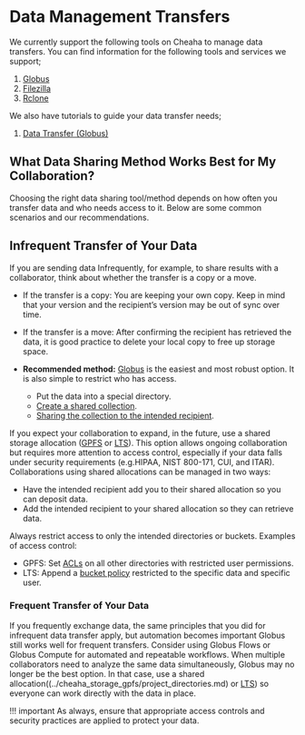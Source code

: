 # Data Management Transfers

We currently support the following tools on Cheaha to manage data transfers. You can find information for the following tools and services we support;

1. [Globus](./globus.md)
1. [Filezilla](./filezilla.md)
1. [Rclone](./rclone.md)

We also have tutorials to guide your data transfer needs;

1. [Data Transfer (Globus)](../transfer/tutorial/index.md)

## What Data Sharing Method Works Best for My Collaboration?

Choosing the right data sharing tool/method depends on how often you transfer data and who needs access to it. Below are some common scenarios and our recommendations.

## Infrequent Transfer of Your Data

If you are sending data Infrequently, for example, to share results with a collaborator, think about whether the transfer is a copy or a move.

- If the transfer is a copy: You are keeping your own copy. Keep in mind that your version and the recipient’s version may be out of sync over time.

- If the transfer is a move: After confirming the recipient has retrieved the data, it is good practice to delete your local copy to free up storage space.

- **Recommended method:** [Globus](../transfer/globus.md) is the easiest and most robust option. It is also simple to restrict who has access.
    - Put the data into a special directory.
    - [Create a shared collection](../transfer/globus.md#creating-a-guest-collection).
    - [Sharing the collection to the intended recipient](../transfer/tutorial/globus_organization_tutorial.md#how-do-i-share-a-collection-with-others).

If you expect your collaboration to expand, in the future, use a shared storage allocation ([GPFS](../cheaha_storage_gpfs/project_directories.md) or [LTS](../lts/index.md)). This option allows ongoing collaboration but requires more attention to access control, especially if your data falls under security requirements (e.g.HIPAA, NIST 800-171, CUI, and ITAR).  Collaborations using shared allocations can be managed in two ways:

- Have the intended recipient add you to their shared allocation so you can deposit data.
- Add the intended recipient to your shared allocation so they can retrieve data.

Always restrict access to only the intended directories or buckets. Examples of access control:

- GPFS: Set [ACLs](../../workflow_solutions/shell.md#manage-researcher-access-to-files-and-directories-getfacl-setfacl) on all other directories with restricted user permissions.
- LTS: Append a [bucket policy](../lts/iam_and_policies.md#bucket-policies) restricted to the specific data and specific user.

### Frequent Transfer of Your Data

If you frequently exchange data, the same principles that you did for infrequent data transfer apply, but automation becomes important Globus still works well for frequent transfers. Consider using Globus Flows or Globus Compute for automated and repeatable workflows. When multiple collaborators need to analyze the same data simultaneously, Globus may no longer be the best option. In that case, use a shared allocation((../cheaha_storage_gpfs/project_directories.md) or [LTS](../lts/index.md)) so everyone can work directly with the data in place.

<!-- markdownlint-disable MD046 -->
!!! important
    As always, ensure that appropriate access controls and security practices are applied to protect your data.
<!-- markdownlint-enable MD046 -->
